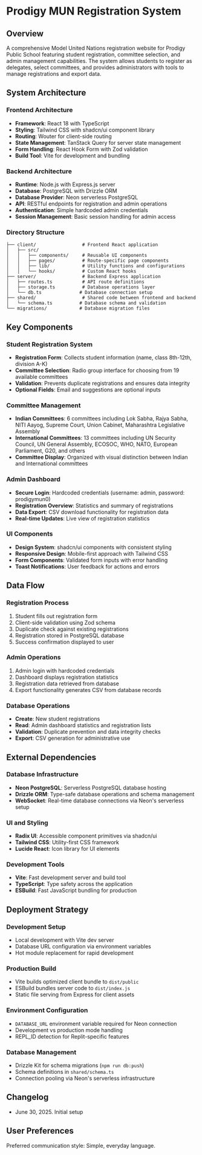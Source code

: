 # Prodigy MUN Registration System

## Overview

A comprehensive Model United Nations registration website for Prodigy Public School featuring student registration, committee selection, and admin management capabilities. The system allows students to register as delegates, select committees, and provides administrators with tools to manage registrations and export data.

## System Architecture

### Frontend Architecture
- **Framework**: React 18 with TypeScript
- **Styling**: Tailwind CSS with shadcn/ui component library
- **Routing**: Wouter for client-side routing
- **State Management**: TanStack Query for server state management
- **Form Handling**: React Hook Form with Zod validation
- **Build Tool**: Vite for development and bundling

### Backend Architecture
- **Runtime**: Node.js with Express.js server
- **Database**: PostgreSQL with Drizzle ORM
- **Database Provider**: Neon serverless PostgreSQL
- **API**: RESTful endpoints for registration and admin operations
- **Authentication**: Simple hardcoded admin credentials
- **Session Management**: Basic session handling for admin access

### Directory Structure
```
├── client/                 # Frontend React application
│   ├── src/
│   │   ├── components/     # Reusable UI components
│   │   ├── pages/          # Route-specific page components
│   │   ├── lib/            # Utility functions and configurations
│   │   └── hooks/          # Custom React hooks
├── server/                 # Backend Express application
│   ├── routes.ts           # API route definitions
│   ├── storage.ts          # Database operations layer
│   └── db.ts              # Database connection setup
├── shared/                 # Shared code between frontend and backend
│   └── schema.ts          # Database schema and validation
└── migrations/            # Database migration files
```

## Key Components

### Student Registration System
- **Registration Form**: Collects student information (name, class 8th-12th, division A-K)
- **Committee Selection**: Radio group interface for choosing from 19 available committees
- **Validation**: Prevents duplicate registrations and ensures data integrity
- **Optional Fields**: Email and suggestions are optional inputs

### Committee Management
- **Indian Committees**: 6 committees including Lok Sabha, Rajya Sabha, NITI Aayog, Supreme Court, Union Cabinet, Maharashtra Legislative Assembly
- **International Committees**: 13 committees including UN Security Council, UN General Assembly, ECOSOC, WHO, NATO, European Parliament, G20, and others
- **Committee Display**: Organized with visual distinction between Indian and International committees

### Admin Dashboard
- **Secure Login**: Hardcoded credentials (username: admin, password: prodigymun0)
- **Registration Overview**: Statistics and summary of registrations
- **Data Export**: CSV download functionality for registration data
- **Real-time Updates**: Live view of registration statistics

### UI Components
- **Design System**: shadcn/ui components with consistent styling
- **Responsive Design**: Mobile-first approach with Tailwind CSS
- **Form Components**: Validated form inputs with error handling
- **Toast Notifications**: User feedback for actions and errors

## Data Flow

### Registration Process
1. Student fills out registration form
2. Client-side validation using Zod schema
3. Duplicate check against existing registrations
4. Registration stored in PostgreSQL database
5. Success confirmation displayed to user

### Admin Operations
1. Admin login with hardcoded credentials
2. Dashboard displays registration statistics
3. Registration data retrieved from database
4. Export functionality generates CSV from database records

### Database Operations
- **Create**: New student registrations
- **Read**: Admin dashboard statistics and registration lists
- **Validation**: Duplicate prevention and data integrity checks
- **Export**: CSV generation for administrative use

## External Dependencies

### Database Infrastructure
- **Neon PostgreSQL**: Serverless PostgreSQL database hosting
- **Drizzle ORM**: Type-safe database operations and schema management
- **WebSocket**: Real-time database connections via Neon's serverless setup

### UI and Styling
- **Radix UI**: Accessible component primitives via shadcn/ui
- **Tailwind CSS**: Utility-first CSS framework
- **Lucide React**: Icon library for UI elements

### Development Tools
- **Vite**: Fast development server and build tool
- **TypeScript**: Type safety across the application
- **ESBuild**: Fast JavaScript bundling for production

## Deployment Strategy

### Development Setup
- Local development with Vite dev server
- Database URL configuration via environment variables
- Hot module replacement for rapid development

### Production Build
- Vite builds optimized client bundle to `dist/public`
- ESBuild bundles server code to `dist/index.js`
- Static file serving from Express for client assets

### Environment Configuration
- `DATABASE_URL` environment variable required for Neon connection
- Development vs production mode handling
- REPL_ID detection for Replit-specific features

### Database Management
- Drizzle Kit for schema migrations (`npm run db:push`)
- Schema definitions in `shared/schema.ts`
- Connection pooling via Neon's serverless infrastructure

## Changelog
- June 30, 2025. Initial setup

## User Preferences

Preferred communication style: Simple, everyday language.